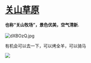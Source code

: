 # [关山草原](https://github.com/jaaleng/gitblog/issues/40)

#### 也称“关山牧场”，景色优美，空气清新. ####
<!--- moer --->

![dXBOzQ.jpg](https://s1.ax1x.com/2020/08/31/dXBOzQ.jpg)

有机会可以去一下，可以烤全羊，可以骑马

![](https://pic.downk.cc/item/5f4cf4b8160a154a67fd75c9.jpg)
